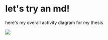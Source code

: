 # let's try an md!

here's my overall activity diagram for my thesis

![](picts/sm_overall_activity.png)
